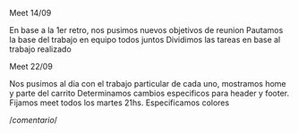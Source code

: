 Meet 14/09

En base a la 1er retro, nos pusimos nuevos objetivos de reunion
Pautamos la base del trabajo en equipo todos juntos
Dividimos las tareas en base al trabajo realizado

Meet 22/09

Nos pusimos al dia con el trabajo particular de cada uno, mostramos home y parte del carrito
Determinamos cambios especificos para header y footer.
Fijamos meet todos los martes 21hs.
Especificamos colores

/*comentario*/
